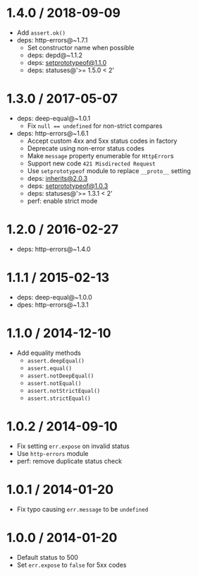 1.4.0 / 2018-09-09
==================

  * Add `assert.ok()`
  * deps: http-errors@~1.7.1
    - Set constructor name when possible
    - deps: depd@~1.1.2
    - deps: setprototypeof@1.1.0
    - deps: statuses@'>= 1.5.0 < 2'

1.3.0 / 2017-05-07
==================

  * deps: deep-equal@~1.0.1
    - Fix `null == undefined` for non-strict compares
  * deps: http-errors@~1.6.1
    - Accept custom 4xx and 5xx status codes in factory
    - Deprecate using non-error status codes
    - Make `message` property enumerable for `HttpError`s
    - Support new code `421 Misdirected Request`
    - Use `setprototypeof` module to replace `__proto__` setting
    - deps: inherits@2.0.3
    - deps: setprototypeof@1.0.3
    - deps: statuses@'>= 1.3.1 < 2'
    - perf: enable strict mode

1.2.0 / 2016-02-27
==================

  * deps: http-errors@~1.4.0

1.1.1 / 2015-02-13
==================

  * deps: deep-equal@~1.0.0
  * dpes: http-errors@~1.3.1

1.1.0 / 2014-12-10
==================

  * Add equality methods
    - `assert.deepEqual()`
    - `assert.equal()`
    - `assert.notDeepEqual()`
    - `assert.notEqual()`
    - `assert.notStrictEqual()`
    - `assert.strictEqual()`

1.0.2 / 2014-09-10
==================

  * Fix setting `err.expose` on invalid status
  * Use `http-errors` module
  * perf: remove duplicate status check

1.0.1 / 2014-01-20
==================

  * Fix typo causing `err.message` to be `undefined`

1.0.0 / 2014-01-20
==================

  * Default status to 500
  * Set `err.expose` to `false` for 5xx codes
